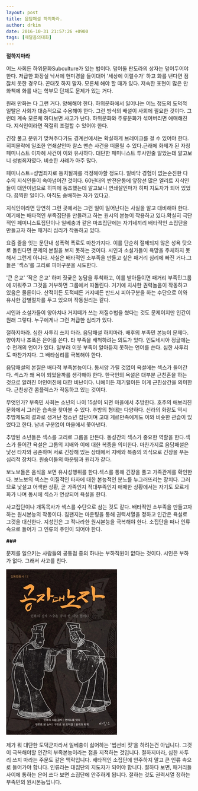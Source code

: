 ```yaml
---
layout: post
title: 음담패설 하지마라.
author: drkim
date: 2016-10-31 21:57:26 +0900
tags: [깨달음의대화]
---
```

**절하지마라**



어느 사회든 하위문화Subculture가 있는 법이다. 덮어둘 판도라의 상자는 덮어두어야 한다. 저급한 화장실 낙서에 현미경을 들이대어 '세상에 이럴수가' 하고 화를 낸다면 점잖치 못한 경우다. 꼰대짓 하지 말자. 모른체 해야 할 때가 있다. 저속한 표현이 많은 만화책에 화를 내는 학부모 단체도 문제가 있는 거다. 

  


원래 만화는 다 그런 거다. 양해해야 한다. 하위문화에서 일어나는 어느 정도의 도덕적 일탈은 사회가 대승적으로 수용해야 한다. 그런 방식의 배설이 사회에 필요한 것이다. 그런데 계속 모른체 하다보면 사고가 난다. 하위문화와 주류문화가 섞여버리면 애매해진다. 지식인이라면 적절히 조절할 수 있어야 한다.

  


긴장 풀고 분위기 맞쳐주다가도 경계선에서는 확실하게 브레이크를 걸 수 있어야 한다. 히피몰락에 일조한 연쇄살인마 찰스 맨슨 사건을 떠올릴 수 있다.근래에 화제가 된 자칭 페미니스트 이자혜 사건이 이와 유사하다. 대단한 페미니스트 투사인줄 알았는데 알고보니 성범죄자였다. 비슷한 사례가 아주 많다.

  


페미니스트=성범죄자로 등치될까를 걱정해야할 정도다. 밑바닥 경험이 없는순진한 다수의 지식인들이 속아넘어간 것이다. 60년대의 반전운동에 앞장선 많은 엘리트 지식인들이 대안이념으로 히피에 동조했는데 알고보니 연쇄살인마가 히피 지도자가 되어 있었다. 끔찍한 일이다. 아직도 숭배하는 자가 있다고.

  


지식인이라면 당연히 그런 곳에서는 그런 일이 일어난다는 사실을 알고 대비해야 한다.여기에는 배타적인 부족집단을 만들려고 하는 원시의 본능이 작용하고 있다.확실히 극단적인 페미니스트집단이나 일베충과 같은 마초집단에는 자기네끼리 배타적인 소집단을 만들고자 하는 패거리 심리가 작동하고 있다.

  


요즘 줄을 잇는 문단내 성폭력 폭로도 마찬가지다. 이를 단순히 절제되지 않은 성욕 탓으로 돌린다면 문제의 본질을 보지 못하는 것이다. 시인과 소설가들이 욕망을 주체하지 못해서 그런게 아니다. 사실은 배타적인 소부족을 만들고 싶은 패거리 심리에 빠진 거다.그들은 '섹스'를 고리로 피아구분을 시도한다.

  


'큰 은교' '작은 은교' 하며 짓궂은 농담을 투척하고, 이를 받아들이면 패거리 부족민그룹에 끼워주고 그것을 거부하면 그룹에서 따돌린다. 거기에 치사한 권력놀음이 작동하고 있음은 물론이다. 산적이든 도적떼든 거지떼든 반드시 피아구분을 하는 수단으로 이와 유사한 감별절차를 두고 있으며 작동원리는 같다.

  


시인과 소설가들이 양아치나 거지떼가 쓰는 저질수법을 썼다는 것도 문제이지만 인간이 원래 그렇다. 누구에게나 그런 저급한 심리가 있다.

  


절하지마라. 심한 사투리 쓰지 마라. 음담패설 하지마라. 배후의 부족민 본능이 문제다. 양아치나 조폭은 은어를 쓴다. 타 부족을 배척하려는 의도가 있다. 인도네시아 정글에는 수 천개의 언어가 있다. 일부러 이웃 부족이 알아듣지 못하는 언어를 쓴다. 심한 사투리도 마찬가지다. 그 배타심리를 극복해야 한다.

  


음담패설의 본질은 배타적 부족본능이다. 동서양 가릴 것없이 욕설에는 섹스가 들어간다. 섹스가 왜 욕이 되었을까를 생각해야 한다. 한국인의 욕설은 대부분 근친혼을 하는 것으로 알려진 야인여진에 대한 비난이다. 니에미든 제기럴이든 이게 근친상간을 의미한다. 근친상간 콤플렉스가 작동하고 있는 것이다.

  


무엇인가? 부족민 사회는 소년의 나이 15살이 되면 마을에서 추방한다. 호주의 애보리진 문화에서 그러한 습속을 찾아볼 수 있다. 추방의 형태는 다양하다. 신라의 화랑도 역시 추방제도의 결과로 생겨난 청소년 집단이며 고대 게르만족에게도 이와 비슷한 관습이 있었다고 한다. 남녀 구분없이 마을에서 쫓아낸다.

  


추방된 소년들은 섹스를 고리로 그룹을 만든다. 동성간의 섹스가 중요한 역할을 한다.섹스가 들어간 욕설은 그룹의 지배와 이에 대한 복종을 의미한다. 마찬가지로 음담패설은 낯선 타자와 공존하며 서로 긴장해 있는 상태에서 지배와 복종의 의식으로 긴장을 푸는 심리적 장치다. 원숭이들의 마운팅과 원리가 같다.

  


보노보들은 음식을 보면 유사성행위를 한다.섹스를 통해 긴장을 풀고 가족관계를 확인한다. 보노보의 섹스는 이질적인 타자에 대한 본능적인 분노를 누그러뜨리는 장치다. 그러므로 낯설고 어색한 상황, 곧 가족인지 적대부족인지 애매한 상황에서는 자기도 모르게 화가 나며 동시에 섹스가 연상되어 욕설을 한다.

  


사교집단이나 개독목사가 섹스를 수단으로 삼는 것도 같다. 배타적인 소부족을 만들고자 하는 원시본능의 작동이다. 침팬지는 마운팅을 통해 권력서열을 정하고 인간은 욕설로 그것을 대신한다. 지성인은 그 적나라한 원시본능을 극복해야 한다. 소집단을 떠나 인류 속으로 들어가 그 인류의 주인이 되어야 한다.

  


**###**

  


문제를 일으키는 사람들의 공통점 중의 하나는 부하직원이 없다는 것이다. 시인은 부하가 없다. 그래서 사고를 친다.

  


  



![](/files/attach/images/198/277/771/555.jpg)   


  


제가 뭐 대단한 도덕군자라서 일베충이 싫어하는 '씹선비 짓'을 하려는건 아닙니다. 그것이 극복해야할 인간의 부족본능이라는 점을 지적하는 것입니다. 절하지마라, 심한 사투리 쓰지 마라는 주문도 같은 맥락입니다. 배타적인 소집단에 안주하지 말고 큰 인류 속으로 들어가야 합니다. 인류라는 대집단의 지도자가 되어야 합니다. 절하다 보면, 패거리들 사이에 통하는 은어 쓰다 보면 소집단에 안주하게 됩니다. 절하는 것도 권력서열 정하는 부족민의 원시본능입니다.